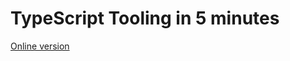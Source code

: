 # TypeScript Tooling in 5 minutes

[Online version](https://www.typescriptlang.org/docs/handbook/typescript-tooling-in-5-minutes.html)
